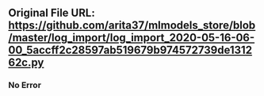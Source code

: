 ## Original File URL: https://github.com/arita37/mlmodels_store/blob/master/log_import/log_import_2020-05-16-06-00_5accff2c28597ab519679b974572739de131262c.py<br />

### No Error